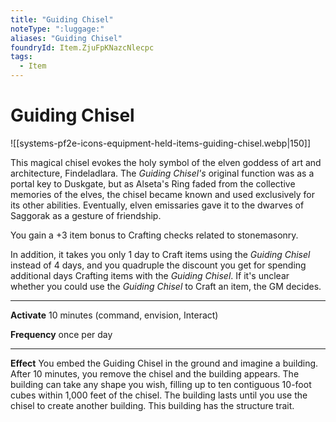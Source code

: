 ```yaml
---
title: "Guiding Chisel"
noteType: ":luggage:"
aliases: "Guiding Chisel"
foundryId: Item.ZjuFpKNazcNlecpc
tags:
  - Item
---
```


# Guiding Chisel
![[systems-pf2e-icons-equipment-held-items-guiding-chisel.webp|150]]

This magical chisel evokes the holy symbol of the elven goddess of art and architecture, Findeladlara. The _Guiding Chisel's_ original function was as a portal key to Duskgate, but as Alseta's Ring faded from the collective memories of the elves, the chisel became known and used exclusively for its other abilities. Eventually, elven emissaries gave it to the dwarves of Saggorak as a gesture of friendship.

You gain a +3 item bonus to Crafting checks related to stonemasonry.

In addition, it takes you only 1 day to Craft items using the _Guiding Chisel_ instead of 4 days, and you quadruple the discount you get for spending additional days Crafting items with the _Guiding Chisel_. If it's unclear whether you could use the _Guiding Chisel_ to Craft an item, the GM decides.

* * *

**Activate** 10 minutes (command, envision, Interact)

**Frequency** once per day

* * *

**Effect** You embed the Guiding Chisel in the ground and imagine a building. After 10 minutes, you remove the chisel and the building appears. The building can take any shape you wish, filling up to ten contiguous 10-foot cubes within 1,000 feet of the chisel. The building lasts until you use the chisel to create another building. This building has the structure trait.
